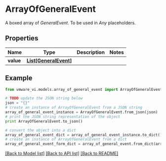 # ArrayOfGeneralEvent

A boxed array of *GeneralEvent*. To be used in *Any* placeholders. 

## Properties
Name | Type | Description | Notes
------------ | ------------- | ------------- | -------------
**value** | [**List[GeneralEvent]**](GeneralEvent.md) |  | 

## Example

```python
from vmware_vi.models.array_of_general_event import ArrayOfGeneralEvent

# TODO update the JSON string below
json = "{}"
# create an instance of ArrayOfGeneralEvent from a JSON string
array_of_general_event_instance = ArrayOfGeneralEvent.from_json(json)
# print the JSON string representation of the object
print ArrayOfGeneralEvent.to_json()

# convert the object into a dict
array_of_general_event_dict = array_of_general_event_instance.to_dict()
# create an instance of ArrayOfGeneralEvent from a dict
array_of_general_event_form_dict = array_of_general_event.from_dict(array_of_general_event_dict)
```
[[Back to Model list]](../README.md#documentation-for-models) [[Back to API list]](../README.md#documentation-for-api-endpoints) [[Back to README]](../README.md)


